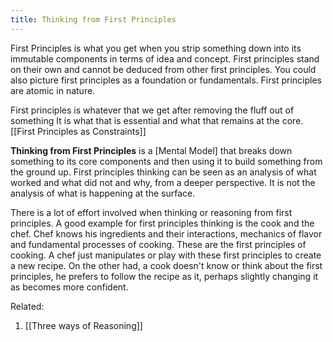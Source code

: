 ```yaml
---
title: Thinking from First Principles
---
```


First Principles is what you get when you strip something down into its immutable components in terms of idea and concept. First principles stand on their own and cannot be deduced from other first principles. You could also picture first principles as a foundation or fundamentals. First principles are atomic in nature. 

First principles is whatever that we get after removing the fluff out of something  It is what that is essential and what that remains at the core. [[First Principles as Constraints]]

**Thinking from First Principles** is a [Mental Model] that breaks down something to its core components and then using it to build something from the ground up. First principles thinking can be seen as an analysis of what worked and what did not and why, from a deeper perspective. It  is not the analysis of what is happening at the surface.

There is a lot of effort involved when thinking or reasoning from first principles.  A good example for first principles thinking is the cook and the chef. Chef knows his ingredients and their interactions, mechanics of flavor and fundamental processes of cooking. These are the first principles of cooking. A chef just manipulates or play with these first principles to create a new recipe. On the other had, a cook doesn't know or think about the first principles, he prefers to follow the recipe as it, perhaps slightly changing it as becomes more confident.




Related:
1. [[Three ways of Reasoning]]